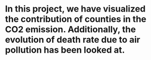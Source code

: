 # In this project, we have visualized the contribution of counties in the CO2 emission. Additionally, the evolution of death rate due to air pollution has been looked at.
## 
